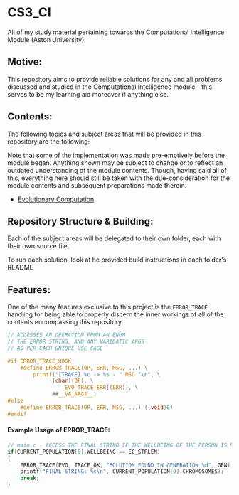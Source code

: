 # CS3_CI
All of my study material pertaining towards the Computational Intelligence Module (Aston University)

## Motive:

This repository aims to provide reliable solutions for any and all problems discussed and studied in the Computational Intelligence module - this serves to be my learning aid moreover if anything else. 

## Contents:

The following topics and subject areas that will be provided in this repository are the following:

Note that some of the implementation was made pre-emptively before the module began. Anything shown may be subject to change or to reflect an outdated understanding of the module contents. Though, having said all of this, everything here should still be taken with the due-consideration for the module contents and subsequent preparations made therein.

- [Evolutionary Computation](https://github.com/astonHC/CS3_CI/tree/main/EC)

## Repository Structure & Building:

Each of the subject areas will be delegated to their own folder, each with their own source file.

To run each solution, look at he provided build instructions in each folder's README

## Features:

One of the many features exclusive to this project is the ``ERROR_TRACE`` handling for being able to properly discern the inner workings 
of all of the contents encompassing this repository

```c
// ACCESSES AN OPERATION FROM AN ENUM
// THE ERROR STRING, AND ANY VARIDATIC ARGS 
// AS PER EACH UNIQUE USE CASE

#if ERROR_TRACE_HOOK    
    #define ERROR_TRACE(OP, ERR, MSG, ...) \
        printf("[TRACE] %c -> %s - " MSG "\n", \
              (char)(OP), \
                  EVO_TRACE_ERR[(ERR)], \
              ##__VA_ARGS__)
#else
    #define ERROR_TRACE(OP, ERR, MSG, ...) ((void)0)
#endif
```

#### Example Usage of ERROR_TRACE:

```c
// main.c - ACCESS THE FINAL STRING IF THE WELLBEING OF THE PERSON IS MATCHED
if(CURRENT_POPULATION[0].WELLBEING == EC_STRLEN)
{
    ERROR_TRACE(EVO, TRACE_OK, "SOLUTION FOUND IN GENERATION %d", GEN);
    printf("FINAL STRING: %s\n", CURRENT_POPULATION[0].CHROMOSOMES);
    break;
}
```
